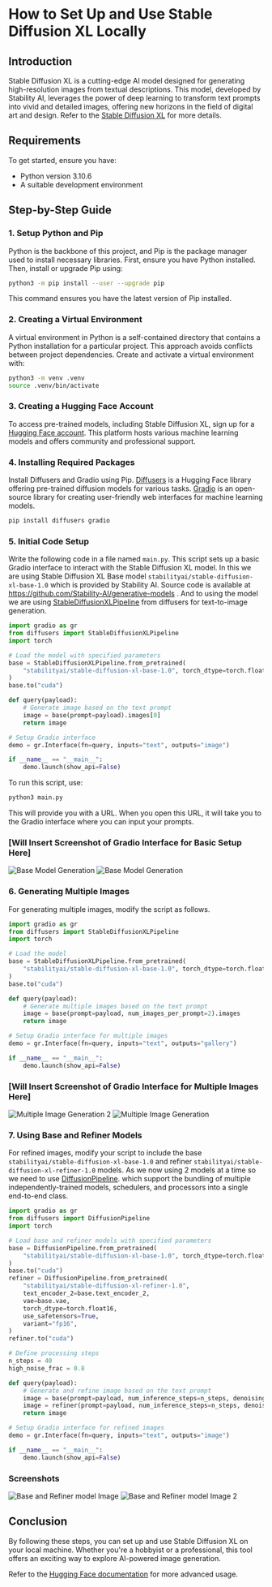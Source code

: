 # How to Set Up and Use Stable Diffusion XL Locally

## Introduction
Stable Diffusion XL is a cutting-edge AI model designed for generating high-resolution images from textual descriptions. This model, developed by Stability AI, leverages the power of deep learning to transform text prompts into vivid and detailed images, offering new horizons in the field of digital art and design. Refer to the [Stable Diffusion XL](https://stablediffusionweb.com/StableDiffusionXL) for more details.

## Requirements
To get started, ensure you have:
- Python version 3.10.6
- A suitable development environment

## Step-by-Step Guide

### 1. Setup Python and Pip
Python is the backbone of this project, and Pip is the package manager used to install necessary libraries. First, ensure you have Python installed. Then, install or upgrade Pip using:

```bash
python3 -m pip install --user --upgrade pip
```
This command ensures you have the latest version of Pip installed.

### 2. Creating a Virtual Environment
A virtual environment in Python is a self-contained directory that contains a Python installation for a particular project. This approach avoids conflicts between project dependencies. Create and activate a virtual environment with:

```bash
python3 -m venv .venv
source .venv/bin/activate
```

### 3. Creating a Hugging Face Account
To access pre-trained models, including Stable Diffusion XL, sign up for a [Hugging Face account](https://huggingface.co/). This platform hosts various machine learning models and offers community and professional support.

### 4. Installing Required Packages
Install Diffusers and Gradio using Pip. [Diffusers](https://huggingface.co/docs/diffusers/index) is a Hugging Face library offering pre-trained diffusion models for various tasks. [Gradio](https://www.gradio.app/) is an open-source library for creating user-friendly web interfaces for machine learning models.

```bash
pip install diffusers gradio
```

### 5. Initial Code Setup
Write the following code in a file named `main.py`. This script sets up a basic Gradio interface to interact with the Stable Diffusion XL model. In this we are using Stable Diffusion XL Base model `stabilityai/stable-diffusion-xl-base-1.0` which is provided by Stability AI. Source code is available at https://github.com/Stability-AI/generative-models . And to using the model we are using [StableDiffusionXLPipeline](https://huggingface.co/docs/diffusers/api/pipelines/stable_diffusion/stable_diffusion_xl#diffusers) from diffusers for text-to-image generation.

```python
import gradio as gr
from diffusers import StableDiffusionXLPipeline
import torch

# Load the model with specified parameters
base = StableDiffusionXLPipeline.from_pretrained(
    "stabilityai/stable-diffusion-xl-base-1.0", torch_dtype=torch.float16, variant="fp16", use_safetensors=True, 
)
base.to("cuda")

def query(payload):
    # Generate image based on the text prompt
    image = base(prompt=payload).images[0]
    return image

# Setup Gradio interface
demo = gr.Interface(fn=query, inputs="text", outputs="image")

if __name__ == "__main__":
    demo.launch(show_api=False)
```

To run this script, use:

```bash
python3 main.py
```

This will provide you with a URL. When you open this URL, it will take you to the Gradio interface where you can input your prompts.

### [Will Insert Screenshot of Gradio Interface for Basic Setup Here]
![Base Model Generation](https://content.hyscaler.com/wp-content/uploads/2023/12/base.png)
![Base Model Generation](https://content.hyscaler.com/wp-content/uploads/2023/12/base1.png)

### 6. Generating Multiple Images
For generating multiple images, modify the script as follows.

```python
import gradio as gr
from diffusers import StableDiffusionXLPipeline
import torch

# Load the model
base = StableDiffusionXLPipeline.from_pretrained(
    "stabilityai/stable-diffusion-xl-base-1.0", torch_dtype=torch.float16, variant="fp16", use_safetensors=True, 
)
base.to("cuda")

def query(payload):
    # Generate multiple images based on the text prompt
    image = base(prompt=payload, num_images_per_prompt=2).images
    return image

# Setup Gradio interface for multiple images
demo = gr.Interface(fn=query, inputs="text", outputs="gallery")

if __name__ == "__main__":
    demo.launch(show_api=False)
```

### [Will Insert Screenshot of Gradio Interface for Multiple Images Here]
![Multiple Image Generation 2](https://content.hyscaler.com/wp-content/uploads/2023/12/base-multiple-img2.png)
![Multiple Image Generation](https://content.hyscaler.com/wp-content/uploads/2023/12/base-multiple-img.png)

### 7. Using Base and Refiner Models
For refined images, modify your script to include the base `stabilityai/stable-diffusion-xl-base-1.0` and refiner `stabilityai/stable-diffusion-xl-refiner-1.0` models. As we now using 2 models at a time so we need to use [DiffusionPipeline](https://huggingface.co/docs/diffusers/v0.24.0/en/api/pipelines/overview#diffusers.DiffusionPipeline). which support the bundling of multiple independently-trained models, schedulers, and processors into a single end-to-end class.

```python
import gradio as gr
from diffusers import DiffusionPipeline
import torch

# Load base and refiner models with specified parameters
base = DiffusionPipeline.from_pretrained(
    "stabilityai/stable-diffusion-xl-base-1.0", torch_dtype=torch.float16, variant="fp16", use_safetensors=True
)
base.to("cuda")
refiner = DiffusionPipeline.from_pretrained(
    "stabilityai/stable-diffusion-xl-refiner-1.0",
    text_encoder_2=base.text_encoder_2,
    vae=base.vae,
    torch_dtype=torch.float16,
    use_safetensors=True,
    variant="fp16",
)
refiner.to("cuda")

# Define processing steps
n_steps = 40
high_noise_frac = 0.8

def query(payload):
    # Generate and refine image based on the text prompt
    image = base(prompt=payload, num_inference_steps=n_steps, denoising_end=high_noise_frac, output_type="latent").images
    image = refiner(prompt=payload, num_inference_steps=n_steps, denoising_start=high_noise_frac, image=image).images[0]
    return image

# Setup Gradio interface for refined images
demo = gr.Interface(fn=query, inputs="text", outputs="image")

if __name__ == "__main__":
    demo.launch(show_api=False)
```

### Screenshots
![Base and Refiner model Image](https://content.hyscaler.com/wp-content/uploads/2023/12/base-refiner.png)
![Base and Refiner model Image 2](https://content.hyscaler.com/wp-content/uploads/2023/12/base-refiner1.png)

## Conclusion
By following these steps, you can set up and use Stable Diffusion XL on your local machine. Whether you're a hobbyist or a professional, this tool offers an exciting way to explore AI-powered image generation.

Refer to the [Hugging Face documentation](https://huggingface.co/docs/diffusers/index) for more advanced usage.
